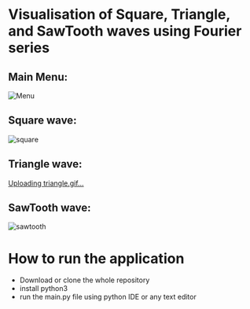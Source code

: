 # Visualisation of Square, Triangle, and SawTooth waves using Fourier series

## Main Menu: 
![Menu](https://user-images.githubusercontent.com/73041562/126204636-1b549f9d-3199-4014-8b8c-b29eb3318a83.gif)

## Square wave:
![square](https://user-images.githubusercontent.com/73041562/126204755-0cf9e71e-b108-4cef-8707-835234f1a485.gif)

## Triangle wave:
[Uploading triangle.gif…]()

## SawTooth wave:
![sawtooth](https://user-images.githubusercontent.com/73041562/126205036-8834fcd6-3c16-4ebb-8905-6f59c3d06df9.gif)

# How to run the application
- Download or clone the whole repository
- install python3
- run the main.py file using python IDE or any text editor


